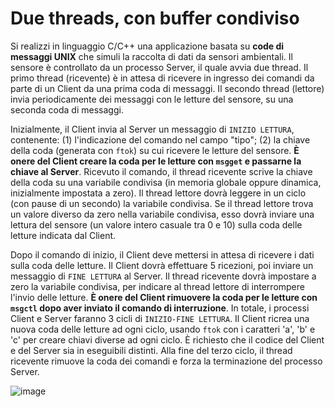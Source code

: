 # Due threads, con buffer condiviso

Si realizzi in linguaggio C/C++ una applicazione basata su **code di
messaggi UNIX** che simuli la raccolta di dati da sensori ambientali. Il
sensore è controllato da un processo Server, il quale avvia due thread.
Il primo thread (ricevente) è in attesa di ricevere in ingresso dei
comandi da parte di un Client da una prima coda di messaggi. Il secondo
thread (lettore) invia periodicamente dei messaggi con le letture del
sensore, su una seconda coda di messaggi.

Inizialmente, il Client invia al Server un messaggio di
`INIZIO LETTURA`, contenente: (1) l'indicazione del comando nel campo
"tipo"; (2) la chiave della coda (generata con `ftok`) su cui ricevere
le letture del sensore. **È onere del Client creare la coda per le
letture con `msgget` e passarne la chiave al Server**. Ricevuto il
comando, il thread ricevente scrive la chiave della coda su una
variabile condivisa (in memoria globale oppure dinamica, inizialmente
impostata a zero). Il thread lettore dovrà leggere in un ciclo (con
pause di un secondo) la variabile condivisa. Se il thread lettore trova
un valore diverso da zero nella variabile condivisa, esso dovrà inviare
una lettura del sensore (un valore intero casuale tra 0 e 10) sulla coda
delle letture indicata dal Client.

Dopo il comando di inizio, il Client deve mettersi in attesa di ricevere
i dati sulla coda delle letture. Il Client dovrà effettuare 5 ricezioni,
poi inviare un messaggio di `FINE LETTURA` al Server. Il thread
ricevente dovrà impostare a zero la variabile condivisa, per indicare al
thread lettore di interrompere l'invio delle letture. **È onere del
Client rimuovere la coda per le letture con `msgctl` dopo aver inviato
il comando di interruzione**. In totale, i processi Client e Server
faranno 3 cicli di `INIZIO-FINE LETTURA`. Il Client ricrea una nuova
coda delle letture ad ogni ciclo, usando `ftok` con i caratteri 'a', 'b'
e 'c' per creare chiavi diverse ad ogni ciclo. È richiesto che il codice
del Client e del Server sia in eseguibili distinti. Alla fine del terzo
ciclo, il thread ricevente rimuove la coda dei comandi e forza la
terminazione del processo Server.

![image](/images/ambiente_locale/server_multithread/due_threads_con_buffer_condiviso.png)

